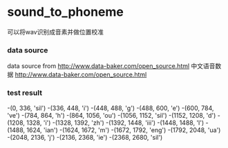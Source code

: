 # sound_to_phoneme
可以将wav识别成音素并做位置校准
### data source
data source from http://www.data-baker.com/open_source.html
中文语音数据 http://www.data-baker.com/open_source.html
### test result 
  -(0, 336, 'sil')
  -(336, 448, 'i')
  -(448, 488, 'g')
  -(488, 600, 'e')
  -(600, 784, 've')
  -(784, 864, 'h')
  -(864, 1056, 'ou')
  -(1056, 1152, 'sil')
  -(1152, 1208, 'd')
  -(1208, 1328, 'i')
  -(1328, 1392, 'zh')
  -(1392, 1448, 'iii')
  -(1448, 1488, 'l')
  -(1488, 1624, 'ian')
  -(1624, 1672, 'm')
  -(1672, 1792, 'eng')
  -(1792, 2048, 'ua')
  -(2048, 2136, 'j')
  -(2136, 2368, 'ie')
  -(2368, 2680, 'sil')
